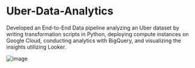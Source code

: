 # Uber-Data-Analytics
Developed an End-to-End Data pipeline analyzing an Uber dataset by writing transformation scripts in Python, deploying compute instances on Google Cloud, conducting analytics with BigQuery, and visualizing the insights utilizing Looker.


![image](https://github.com/user-attachments/assets/0ba45983-d511-427c-a839-1cc503e90910)
